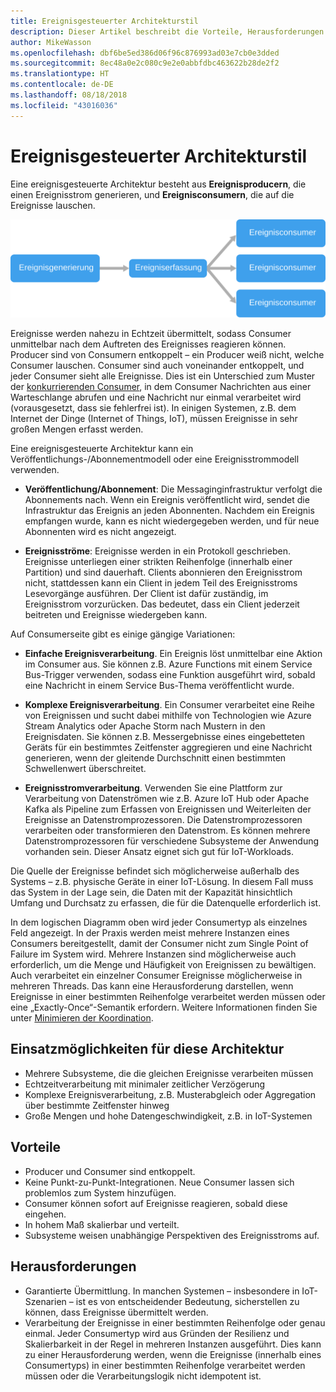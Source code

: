 ```yaml
---
title: Ereignisgesteuerter Architekturstil
description: Dieser Artikel beschreibt die Vorteile, Herausforderungen und bewährten Methoden für ereignisgesteuerte und IoT-Architekturen in Azure.
author: MikeWasson
ms.openlocfilehash: dbf6be5ed386d06f96c876993ad03e7cb0e3dded
ms.sourcegitcommit: 8ec48a0e2c080c9e2e0abbfdbc463622b28de2f2
ms.translationtype: HT
ms.contentlocale: de-DE
ms.lasthandoff: 08/18/2018
ms.locfileid: "43016036"
---
```

# <a name="event-driven-architecture-style"></a>Ereignisgesteuerter Architekturstil

Eine ereignisgesteuerte Architektur besteht aus **Ereignisproducern**, die einen Ereignisstrom generieren, und **Ereignisconsumern**, die auf die Ereignisse lauschen. 

![](./images/event-driven.svg)

Ereignisse werden nahezu in Echtzeit übermittelt, sodass Consumer unmittelbar nach dem Auftreten des Ereignisses reagieren können. Producer sind von Consumern entkoppelt – ein Producer weiß nicht, welche Consumer lauschen. Consumer sind auch voneinander entkoppelt, und jeder Consumer sieht alle Ereignisse. Dies ist ein Unterschied zum Muster der [konkurrierenden Consumer][competing-consumers], in dem Consumer Nachrichten aus einer Warteschlange abrufen und eine Nachricht nur einmal verarbeitet wird (vorausgesetzt, dass sie fehlerfrei ist). In einigen Systemen, z.B. dem Internet der Dinge (Internet of Things, IoT), müssen Ereignisse in sehr großen Mengen erfasst werden.

Eine ereignisgesteuerte Architektur kann ein Veröffentlichungs-/Abonnementmodell oder eine Ereignisstrommodell verwenden. 

- **Veröffentlichung/Abonnement**: Die Messaginginfrastruktur verfolgt die Abonnements nach. Wenn ein Ereignis veröffentlicht wird, sendet die Infrastruktur das Ereignis an jeden Abonnenten. Nachdem ein Ereignis empfangen wurde, kann es nicht wiedergegeben werden, und für neue Abonnenten wird es nicht angezeigt. 

- **Ereignisströme**: Ereignisse werden in ein Protokoll geschrieben. Ereignisse unterliegen einer strikten Reihenfolge (innerhalb einer Partition) und sind dauerhaft. Clients abonnieren den Ereignisstrom nicht, stattdessen kann ein Client in jedem Teil des Ereignisstroms Lesevorgänge ausführen. Der Client ist dafür zuständig, im Ereignisstrom vorzurücken. Das bedeutet, dass ein Client jederzeit beitreten und Ereignisse wiedergeben kann.

Auf Consumerseite gibt es einige gängige Variationen:

- **Einfache Ereignisverarbeitung**. Ein Ereignis löst unmittelbar eine Aktion im Consumer aus. Sie können z.B. Azure Functions mit einem Service Bus-Trigger verwenden, sodass eine Funktion ausgeführt wird, sobald eine Nachricht in einem Service Bus-Thema veröffentlicht wurde.

- **Komplexe Ereignisverarbeitung**. Ein Consumer verarbeitet eine Reihe von Ereignissen und sucht dabei mithilfe von Technologien wie Azure Stream Analytics oder Apache Storm nach Mustern in den Ereignisdaten. Sie können z.B. Messergebnisse eines eingebetteten Geräts für ein bestimmtes Zeitfenster aggregieren und eine Nachricht generieren, wenn der gleitende Durchschnitt einen bestimmten Schwellenwert überschreitet. 

- **Ereignisstromverarbeitung**. Verwenden Sie eine Plattform zur Verarbeitung von Datenströmen wie z.B. Azure IoT Hub oder Apache Kafka als Pipeline zum Erfassen von Ereignissen und Weiterleiten der Ereignisse an Datenstromprozessoren. Die Datenstromprozessoren verarbeiten oder transformieren den Datenstrom. Es können mehrere Datenstromprozessoren für verschiedene Subsysteme der Anwendung vorhanden sein. Dieser Ansatz eignet sich gut für IoT-Workloads.

Die Quelle der Ereignisse befindet sich möglicherweise außerhalb des Systems – z.B. physische Geräte in einer IoT-Lösung. In diesem Fall muss das System in der Lage sein, die Daten mit der Kapazität hinsichtlich Umfang und Durchsatz zu erfassen, die für die Datenquelle erforderlich ist.

In dem logischen Diagramm oben wird jeder Consumertyp als einzelnes Feld angezeigt. In der Praxis werden meist mehrere Instanzen eines Consumers bereitgestellt, damit der Consumer nicht zum Single Point of Failure im System wird. Mehrere Instanzen sind möglicherweise auch erforderlich, um die Menge und Häufigkeit von Ereignissen zu bewältigen. Auch verarbeitet ein einzelner Consumer Ereignisse möglicherweise in mehreren Threads. Das kann eine Herausforderung darstellen, wenn Ereignisse in einer bestimmten Reihenfolge verarbeitet werden müssen oder eine „Exactly-Once“-Semantik erfordern. Weitere Informationen finden Sie unter [Minimieren der Koordination][minimize-coordination]. 

## <a name="when-to-use-this-architecture"></a>Einsatzmöglichkeiten für diese Architektur

- Mehrere Subsysteme, die die gleichen Ereignisse verarbeiten müssen 
- Echtzeitverarbeitung mit minimaler zeitlicher Verzögerung
- Komplexe Ereignisverarbeitung, z.B. Musterabgleich oder Aggregation über bestimmte Zeitfenster hinweg
- Große Mengen und hohe Datengeschwindigkeit, z.B. in IoT-Systemen

## <a name="benefits"></a>Vorteile

- Producer und Consumer sind entkoppelt.
- Keine Punkt-zu-Punkt-Integrationen. Neue Consumer lassen sich problemlos zum System hinzufügen.
- Consumer können sofort auf Ereignisse reagieren, sobald diese eingehen. 
- In hohem Maß skalierbar und verteilt. 
- Subsysteme weisen unabhängige Perspektiven des Ereignisstroms auf.

## <a name="challenges"></a>Herausforderungen

- Garantierte Übermittlung. In manchen Systemen – insbesondere in IoT-Szenarien – ist es von entscheidender Bedeutung, sicherstellen zu können, dass Ereignisse übermittelt werden.
- Verarbeitung der Ereignisse in einer bestimmten Reihenfolge oder genau einmal. Jeder Consumertyp wird aus Gründen der Resilienz und Skalierbarkeit in der Regel in mehreren Instanzen ausgeführt. Dies kann zu einer Herausforderung werden, wenn die Ereignisse (innerhalb eines Consumertyps) in einer bestimmten Reihenfolge verarbeitet werden müssen oder die Verarbeitungslogik nicht idempotent ist.

 <!-- links -->

[competing-consumers]: ../../patterns/competing-consumers.md
[minimize-coordination]: ../design-principles/minimize-coordination.md


